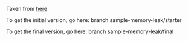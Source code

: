 Taken from [here](http://www.valgrind.org/docs/manual/quick-start.html#quick-start.intro)

To get the initial version, go here: branch sample-memory-leak/starter

To get the final version, go here: branch sample-memory-leak/final

